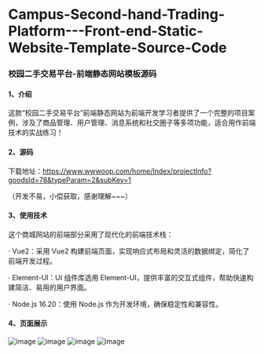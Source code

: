 # Campus-Second-hand-Trading-Platform---Front-end-Static-Website-Template-Source-Code
### 校园二手交易平台-前端静态网站模板源码

#### 1、介绍

这款“校园二手交易平台”前端静态网站为前端开发学习者提供了一个完整的项目案例，涉及了商品管理、用户管理、消息系统和社交圈子等多项功能，适合用作前端技术的实战练习！

#### 2、源码

下载地址：https://www.wwwoop.com/home/Index/projectInfo?goodsId=78&typeParam=2&subKey=1

（开发不易，小偿获取，感谢理解~~~）

#### 3、使用技术

这个商城网站的前端部分采用了现代化的前端技术栈：

· Vue2：采用 Vue2 构建前端页面，实现响应式布局和灵活的数据绑定，简化了前端开发过程。

· Element-UI：UI 组件库选用 Element-UI，提供丰富的交互式组件，帮助快速构建简洁、易用的用户界面。

· Node.js 16.20：使用 Node.js 作为开发环境，确保稳定性和兼容性。

#### 4、页面展示
![image](https://github.com/user-attachments/assets/7c569ef6-07fe-4f56-aafb-f128bd77802f)
![image](https://github.com/user-attachments/assets/1ae72354-803d-4be5-9696-19b27fc4de0b)
![image](https://github.com/user-attachments/assets/f5437923-a7f3-42d1-a679-2be0f80894e2)
![image](https://github.com/user-attachments/assets/ce759731-4138-4d0a-913b-1ed329d43fb9)
